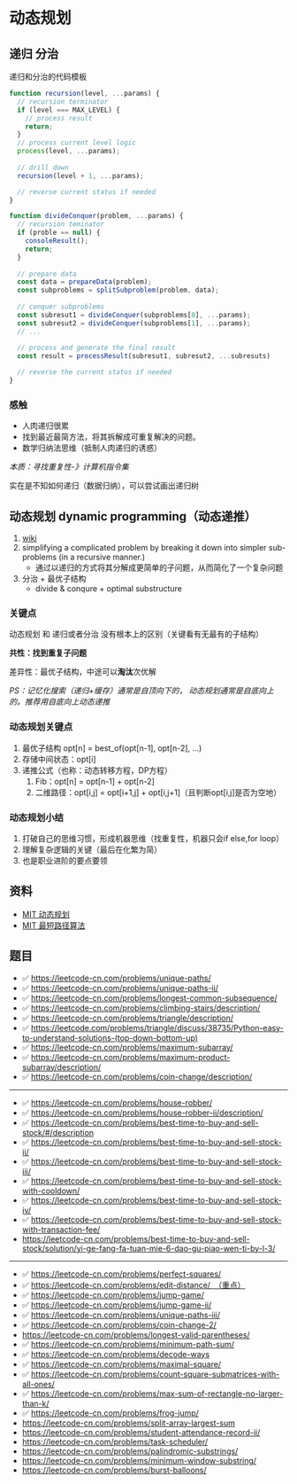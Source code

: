 # 动态规划

## 递归 分治

递归和分治的代码模板

```js
function recursion(level, ...params) {
  // recursion terminator
  if (level === MAX_LEVEL) {
    // process result
    return;
  }
  // process current level logic
  process(level, ...params);
  
  // drill down
  recursion(level + 1, ...params);

  // reverse current status if needed
}
```

```js
function divideConquer(problem, ...params) {
  // recursion teminator
  if (proble == null) {
    consoleResult();
    return;
  }
  
  // prepare data
  const data = prepareData(problem);
  const subproblems = splitSubproblem(problem, data);
  
  // conquer subproblems
  const subresut1 = divideConquer(subproblems[0], ...params);
  const subresut2 = divideConquer(subproblems[1], ...params);
  // ...
  
  // process and generate the final result
  const result = processResult(subresut1, subresut2, ...subresuts)

  // reverse the current status if needed
}
```

### 感触

* 人肉递归很累
* 找到最近最简方法，将其拆解成可重复解决的问题。
* 数学归纳法思维（抵制人肉递归的诱惑）

*本质：寻找重复性-》计算机指令集*

实在是不知如何递归（数据归纳），可以尝试画出递归树

## 动态规划 dynamic programming（动态递推）

1. [wiki](https://en.wikipedia.org/wiki/Dynamic_programming)
2. simplifying a complicated problem by breaking it down into simpler sub-problems (in a recursive manner.)
   * 通过以递归的方式将其分解成更简单的子问题，从而简化了一个复杂问题
3. 分治 + 最优子结构
   * divide & conqure + optimal substructure

### 关键点

动态规划 和 递归或者分治 没有根本上的区别（关键看有无最有的子结构）

**共性：找到重复子问题**

差异性：最优子结构，中途可以**淘汰**次优解


*PS：记忆化搜索（递归+缓存）通常是自顶向下的，
动态规划通常是自底向上的。推荐用自底向上动态递推*

### 动态规划关键点

1. 最优子结构 opt[n] = best_of(opt[n-1], opt[n-2], ...)
2. 存储中间状态：opt[i]
3. 递推公式（也称：动态转移方程，DP方程）
   1. Fib：opt[n] = opt[n-1] + opt[n-2]
   2. 二维路径：opt[i,j] = opt[i+1,j] + opt[i,j+1]（且判断opt[i,j]是否为空地）


### 动态规划小结

1. 打破自己的思维习惯，形成机器思维（找重复性，机器只会if else,for loop）
2. 理解复杂逻辑的关键（最后在化繁为简）
3. 也是职业进阶的要点要领

## 资料

* [MIT 动态规划](https://www.bilibili.com/video/BV1EK4y1E7ik?p=15)
* [MIT 最短路径算法](https://www.bilibili.com/video/BV194411h7NB?p=17)

## 题目

* ✅ https://leetcode-cn.com/problems/unique-paths/
* ✅ https://leetcode-cn.com/problems/unique-paths-ii/
* ✅ https://leetcode-cn.com/problems/longest-common-subsequence/
* ✅ https://leetcode-cn.com/problems/climbing-stairs/description/
* ✅ https://leetcode-cn.com/problems/triangle/description/
* ✅ https://leetcode.com/problems/triangle/discuss/38735/Python-easy-to-understand-solutions-(top-down-bottom-up)
* ✅ https://leetcode-cn.com/problems/maximum-subarray/
* ✅ https://leetcode-cn.com/problems/maximum-product-subarray/description/
* ✅ https://leetcode-cn.com/problems/coin-change/description/

---

* ✅ https://leetcode-cn.com/problems/house-robber/
* ✅ https://leetcode-cn.com/problems/house-robber-ii/description/
* ✅ https://leetcode-cn.com/problems/best-time-to-buy-and-sell-stock/#/description
* ✅ https://leetcode-cn.com/problems/best-time-to-buy-and-sell-stock-ii/
* ✅ https://leetcode-cn.com/problems/best-time-to-buy-and-sell-stock-iii/
* ✅ https://leetcode-cn.com/problems/best-time-to-buy-and-sell-stock-with-cooldown/
* ✅ https://leetcode-cn.com/problems/best-time-to-buy-and-sell-stock-iv/
* ✅ https://leetcode-cn.com/problems/best-time-to-buy-and-sell-stock-with-transaction-fee/
* https://leetcode-cn.com/problems/best-time-to-buy-and-sell-stock/solution/yi-ge-fang-fa-tuan-mie-6-dao-gu-piao-wen-ti-by-l-3/

---

* ✅ https://leetcode-cn.com/problems/perfect-squares/
* ✅ https://leetcode-cn.com/problems/edit-distance/ （重点）
* ✅ https://leetcode-cn.com/problems/jump-game/
* ✅ https://leetcode-cn.com/problems/jump-game-ii/
* ✅ https://leetcode-cn.com/problems/unique-paths-iii/
* ✅ https://leetcode-cn.com/problems/coin-change-2/
* https://leetcode-cn.com/problems/longest-valid-parentheses/
* ✅ https://leetcode-cn.com/problems/minimum-path-sum/
* ✅ https://leetcode-cn.com/problems/decode-ways
* ✅ https://leetcode-cn.com/problems/maximal-square/
* ✅ https://leetcode-cn.com/problems/count-square-submatrices-with-all-ones/
* ✅ https://leetcode-cn.com/problems/max-sum-of-rectangle-no-larger-than-k/
* ✅ https://leetcode-cn.com/problems/frog-jump/
* https://leetcode-cn.com/problems/split-array-largest-sum
* https://leetcode-cn.com/problems/student-attendance-record-ii/
* https://leetcode-cn.com/problems/task-scheduler/
* https://leetcode-cn.com/problems/palindromic-substrings/
* https://leetcode-cn.com/problems/minimum-window-substring/
* https://leetcode-cn.com/problems/burst-balloons/
